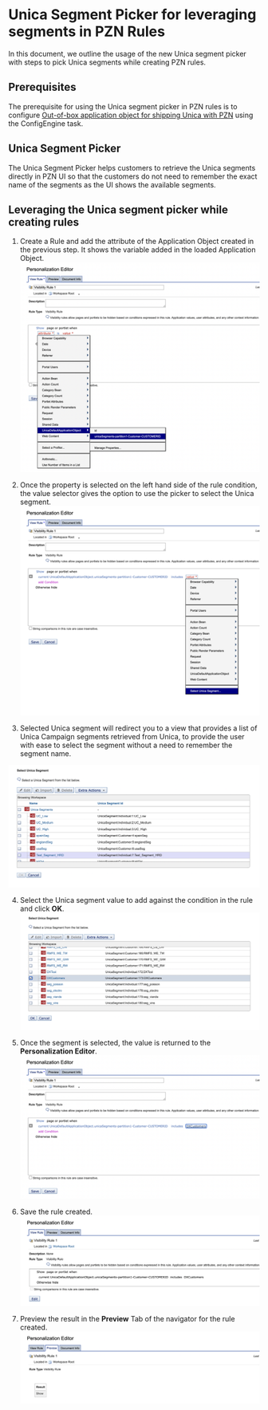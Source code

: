 # Unica Segment Picker for leveraging segments in PZN Rules
In this document, we outline the usage of the new Unica segment picker with steps to pick Unica segments while creating PZN rules.

## Prerequisites
The prerequisite for using the Unica segment picker in PZN rules is to configure [Out-of-box application object for shipping Unica with PZN](../pzn_unica_integration/out_of_box_method.md) using the ConfigEngine task.

## Unica Segment Picker
The Unica Segment Picker helps customers to retrieve the Unica segments directly in PZN UI so that the customers do not need to remember the exact name of the segments as the UI shows the available segments.

## Leveraging the Unica segment picker while creating rules
1. Create a Rule and add the attribute of the Application Object created in the previous step. It shows the variable added in the loaded Application Object.
![create-rule-with-oob-application-object](../../../images/create-rule-with-oob-application-object.png)

2. Once the property is selected on the left hand side of the rule condition, the value selector gives the option to use the picker to select the Unica segment.
![picker-option-for-unica-segment](../../../images/picker-option-for-unica-segment.png)

3. Selected Unica segment will redirect you to a view that provides a list of Unica Campaign segments retrieved from Unica, to provide the user with ease to select the segment without a need to remember the segment name.

![unica-segment-list-view](../../../images/unica-segment-list-view.png)

4. Select the Unica segment value to add against the condition in the rule and click **OK**.
![unica-segment-selected](../../../images/unica-segment-selected.png)

5. Once the segment is selected, the value is returned to the **Personalization Editor**.
![unica-segment-selected-using-picker](../../../images/unica-segment-selected-using-picker.png)

6. Save the rule created.
![unica-picker-save-rule](../../../images/unica-picker-save-rule.png)

7. Preview the result in the **Preview** Tab of the navigator for the rule created.
![unica-picker-rule-preview](../../../images/unica-picker-rule-preview.png)
